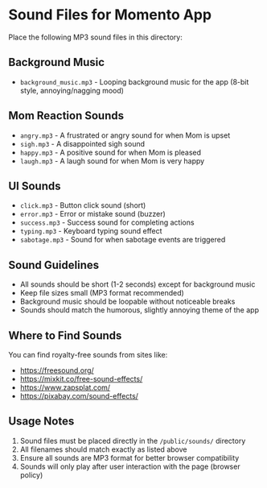 
# Sound Files for Momento App

Place the following MP3 sound files in this directory:

## Background Music
- `background_music.mp3` - Looping background music for the app (8-bit style, annoying/nagging mood)

## Mom Reaction Sounds
- `angry.mp3` - A frustrated or angry sound for when Mom is upset
- `sigh.mp3` - A disappointed sigh sound
- `happy.mp3` - A positive sound for when Mom is pleased
- `laugh.mp3` - A laugh sound for when Mom is very happy

## UI Sounds
- `click.mp3` - Button click sound (short)
- `error.mp3` - Error or mistake sound (buzzer)
- `success.mp3` - Success sound for completing actions
- `typing.mp3` - Keyboard typing sound effect
- `sabotage.mp3` - Sound for when sabotage events are triggered

## Sound Guidelines
- All sounds should be short (1-2 seconds) except for background music
- Keep file sizes small (MP3 format recommended)
- Background music should be loopable without noticeable breaks
- Sounds should match the humorous, slightly annoying theme of the app

## Where to Find Sounds
You can find royalty-free sounds from sites like:
- https://freesound.org/
- https://mixkit.co/free-sound-effects/
- https://www.zapsplat.com/
- https://pixabay.com/sound-effects/

## Usage Notes
1. Sound files must be placed directly in the `/public/sounds/` directory
2. All filenames should match exactly as listed above
3. Ensure all sounds are MP3 format for better browser compatibility
4. Sounds will only play after user interaction with the page (browser policy)
